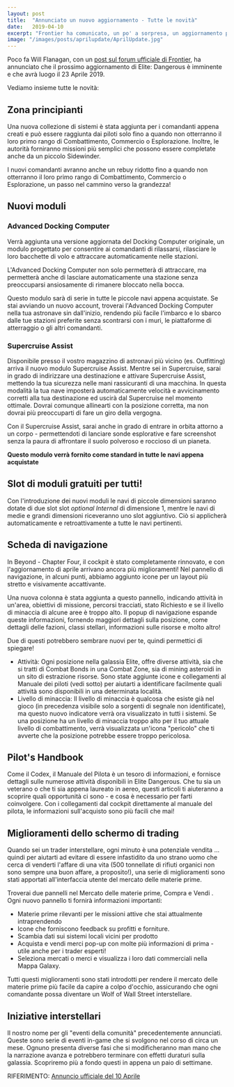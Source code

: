 ```yaml
---
layout: post
title:  "Annunciato un nuovo aggiornamento - Tutte le novità"
date:   2019-04-10
excerpt: "Frontier ha comunicato, un po' a sorpresa, un aggiornamento previsto per il 23 Aprile, che introdurrà tante novità interessanti"
image: "/images/posts/aprilupdate/AprilUpdate.jpg"
---
```

Poco fa Will Flanagan, con un [post sul forum ufficiale di Frontier](https://forums.frontier.co.uk/threads/april-update-coming-23-april-2019.508239/), ha annunciato che il prossimo aggiornamento di Elite: Dangerous è imminente e che avrà luogo il 23 Aprile 2019.

Vediamo insieme tutte le novità:

## Zona principianti 

Una nuova collezione di sistemi è stata aggiunta per i comandanti appena creati e può essere raggiunta dai piloti solo fino a quando non otterranno il loro primo rango di Combattimento, Commercio o Esplorazione. Inoltre, le autorità forniranno missioni più semplici che possono essere completate anche da un piccolo Sidewinder. 

I nuovi comandanti avranno anche un rebuy ridotto fino a quando non otterranno il loro primo rango di Combattimento, Commercio o Esplorazione, un passo nel cammino verso la grandezza!

## Nuovi moduli 

### Advanced Docking Computer
 
Verrà aggiunta una versione aggiornata del Docking Computer originale, un modulo progettato per consentire ai comandanti di rilassarsi, rilasciare le loro bacchette di volo e attraccare automaticamente nelle stazioni.

L'Advanced Docking Computer non solo permetterà di attraccare, ma permetterà anche di lasciare automaticamente una stazione senza preoccuparsi ansiosamente di rimanere bloccato nella bocca. 

Questo modulo sarà di serie in tutte le piccole navi appena acquistate. Se stai avviando un nuovo account, troverai l'Advanced Docking Computer nella tua astronave sin dall'inizio, rendendo più facile l'imbarco e lo sbarco dalle tue stazioni preferite senza scontrarsi con i muri, le piattaforme di atterraggio o gli altri comandanti.

### Supercruise Assist​

Disponibile presso il vostro magazzino di astronavi più vicino (es. Outfitting) arriva il nuovo modulo Supercruise Assist. Mentre sei in Supercruise, sarai in grado di indirizzare una destinazione e attivare Supercruise Assist, mettendo la tua sicurezza nelle mani rassicuranti di una macchina. In questa modalità la tua nave imposterà  automaticamente velocità e avvicinamento corretti alla tua destinazione ed uscirà dal Supercruise nel momento ottimale. Dovrai comunque allinearti con la posizione corretta, ma non dovrai più preoccuparti di fare un giro della vergogna.

Con il Supercruise Assist, sarai anche in grado di entrare in orbita attorno a un corpo - permettendoti di lanciare sonde esplorative e fare screenshot senza la paura di affrontare il suolo polveroso e roccioso di un pianeta.

**Questo modulo verrà fornito come standard in tutte le navi appena acquistate**

## Slot di moduli gratuiti per tutti! 

Con l'introduzione dei nuovi moduli le navi di piccole dimensioni saranno dotate di due slot slot _optional Internal_ di dimensione 1, mentre le navi di medie e grandi dimensioni riceveranno uno slot aggiuntivo. Ciò si applicherà automaticamente e retroattivamente a tutte le navi pertinenti. 

## Scheda di navigazione 

In Beyond - Chapter Four, il cockpit è stato completamente rinnovato, e con l'aggiornamento di aprile arrivano ancora più miglioramenti! Nel pannello di navigazione, in alcuni punti, abbiamo aggiunto icone per un layout più stretto e visivamente accattivante. 

Una nuova colonna è stata aggiunta a questo pannello, indicando attività in un'area, obiettivi di missione, percorsi tracciati, stato Richiesto e se il livello di minaccia di alcune aree è troppo alto. Il popup di navigazione espande queste informazioni, fornendo maggiori dettagli sulla posizione, come dettagli delle fazioni, classi stellari, informazioni sulle risorse e molto altro! 

Due di questi potrebbero sembrare nuovi per te, quindi permettici di spiegare! 

- Attività: Ogni posizione nella galassia Elite, offre diverse attività, sia che si tratti di Combat Bonds in una Combat Zone, sia di mining asteroidi in un sito di estrazione risorse. Sono state aggiunte icone e collegamenti al Manuale dei piloti (vedi sotto) per aiutarti a identificare facilmente quali attività sono disponibili in una determinata località.
- Livello di minaccia: Il livello di minaccia è qualcosa che esiste già nel gioco (in precedenza visibile solo a sorgenti di segnale non identificate), ma questo nuovo indicatore verrà ora visualizzato in tutti i sistemi. Se una posizione ha un livello di minaccia troppo alto per il tuo attuale livello di combattimento, verrà visualizzata un'icona "pericolo" che ti avverte che la posizione potrebbe essere troppo pericolosa.

## Pilot's Handbook

Come il Codex, il Manuale del Pilota è un tesoro di informazioni, e fornisce dettagli sulle numerose attività disponibili in Elite Dangerous. Che tu sia un veterano o che ti sia appena laureato in aereo, questi articoli ti aiuteranno a scoprire quali opportunità ci sono - e cosa è necessario per farti coinvolgere. Con i collegamenti dal cockpit direttamente al manuale del pilota, le informazioni sull'acquisto sono più facili che mai! 

## Miglioramenti dello schermo di trading 

Quando sei un trader interstellare, ogni minuto è una potenziale vendita ... quindi per aiutarti ad evitare di essere infastidito da uno strano uomo che cerca di venderti l'affare di una vita (500 tonnellate di rifiuti organici non sono sempre una buon affare, a proposito!), una serie di miglioramenti sono stati apportati all'interfaccia utente del mercato delle materie prime. 

Troverai due pannelli nel Mercato delle materie prime, Compra e Vendi . Ogni nuovo pannello ti fornirà informazioni importanti: 

- Materie prime rilevanti per le missioni attive che stai attualmente intraprendendo
- Icone che forniscono feedback su profitti e forniture.
- Scambia dati sui sistemi locali vicini per prodotto
- Acquista e vendi merci pop-up con molte più informazioni di prima - utile anche per i trader esperti!
- Seleziona mercati o merci e visualizza i loro dati commerciali nella Mappa Galaxy.

Tutti questi miglioramenti sono stati introdotti per rendere il mercato delle materie prime più facile da capire a colpo d'occhio, assicurando che ogni comandante possa diventare un Wolf of Wall Street interstellare. 

## Iniziative interstellari 

Il nostro nome per gli "eventi della comunità" precedentemente annunciati. Queste sono serie di eventi in-game che si svolgono nel corso di circa un mese. Ognuno presenta diverse fasi che si modificheranno man mano che la narrazione avanza e potrebbero terminare con effetti duraturi sulla galassia. Scopriremo più a fondo questi in appena un paio di settimane. 

RIFERIMENTO: [Annuncio ufficiale del 10 Aprile](https://forums.frontier.co.uk/threads/april-update-coming-23-april-2019.508239/)
